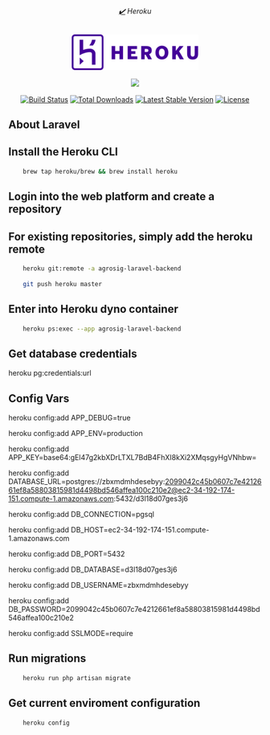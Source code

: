 <h6 align="center"><a href="https://www.heroku.com">✔️</a> Heroku</h6>

<p align="center">
    <a href="https://www.php.net">
        <img width="50%" src="https://raw.githubusercontent.com/MagicalStrangeQuark/MagicalStrangeQuark/master/assets/heroku.svg" alt="Heroku Icon">
    </a>
</p>

<p align="center"><a href="https://laravel.com" target="_blank"><img src="https://raw.githubusercontent.com/laravel/art/master/logo-lockup/5%20SVG/2%20CMYK/1%20Full%20Color/laravel-logolockup-cmyk-red.svg" width="400"></a></p>

<p align="center">
<a href="https://travis-ci.org/laravel/framework"><img src="https://travis-ci.org/laravel/framework.svg" alt="Build Status"></a>
<a href="https://packagist.org/packages/laravel/framework"><img src="https://img.shields.io/packagist/dt/laravel/framework" alt="Total Downloads"></a>
<a href="https://packagist.org/packages/laravel/framework"><img src="https://img.shields.io/packagist/v/laravel/framework" alt="Latest Stable Version"></a>
<a href="https://packagist.org/packages/laravel/framework"><img src="https://img.shields.io/packagist/l/laravel/framework" alt="License"></a>
</p>

## About Laravel

## Install the Heroku CLI

```bash
    brew tap heroku/brew && brew install heroku
```

## Login into the web platform and create a repository

## For existing repositories, simply add the heroku remote

```bash
    heroku git:remote -a agrosig-laravel-backend
```

```bash
    git push heroku master
```

## Enter into Heroku dyno container

```bash
    heroku ps:exec --app agrosig-laravel-backend
```

## Get database credentials

heroku pg:credentials:url

## Config Vars

heroku config:add APP_DEBUG=true

heroku config:add APP_ENV=production

heroku config:add APP_KEY=base64:gEl47g2kbXDrLTXL7BdB4FhXI8kXi2XMqsgyHgVNhbw=

heroku config:add DATABASE_URL=postgres://zbxmdmhdesebyy:2099042c45b0607c7e4212661ef8a58803815981d4498bd546affea100c210e2@ec2-34-192-174-151.compute-1.amazonaws.com:5432/d3l18d07ges3j6

heroku config:add DB_CONNECTION=pgsql

heroku config:add DB_HOST=ec2-34-192-174-151.compute-1.amazonaws.com

heroku config:add DB_PORT=5432

heroku config:add DB_DATABASE=d3l18d07ges3j6

heroku config:add DB_USERNAME=zbxmdmhdesebyy

heroku config:add DB_PASSWORD=2099042c45b0607c7e4212661ef8a58803815981d4498bd546affea100c210e2

heroku config:add SSLMODE=require

## Run migrations

```bash
    heroku run php artisan migrate
```

## Get current enviroment configuration

```bash
    heroku config
```
